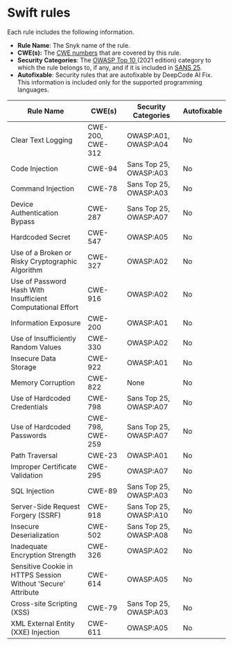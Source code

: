 # Swift rules

Each rule includes the following information.

* **Rule Name**: The Snyk name of the rule.
* **CWE(s):** The [CWE numbers](https://cwe.mitre.org/) that are covered by this rule.
* **Security Categories**: The [OWASP Top 10 ](https://owasp.org/Top10/)(2021 edition) category to which the rule belongs to, if any, and if it is included in [SANS 25](https://www.sans.org/top25-software-errors/).
* **Autofixable**: Security rules that are autofixable by DeepCode AI Fix. This information is included only for the supported programming languages.

| Rule Name                                                    | CWE(s)           | Security Categories    | Autofixable |
| ------------------------------------------------------------ | ---------------- | ---------------------- | ----------- |
| Clear Text Logging                                           | CWE-200, CWE-312 | OWASP:A01, OWASP:A04   | No          |
| Code Injection                                               | CWE-94           | Sans Top 25, OWASP:A03 | No          |
| Command Injection                                            | CWE-78           | Sans Top 25, OWASP:A03 | No          |
| Device Authentication Bypass                                 | CWE-287          | Sans Top 25, OWASP:A07 | No          |
| Hardcoded Secret                                             | CWE-547          | OWASP:A05              | No          |
| Use of a Broken or Risky Cryptographic Algorithm             | CWE-327          | OWASP:A02              | No          |
| Use of Password Hash With Insufficient Computational Effort  | CWE-916          | OWASP:A02              | No          |
| Information Exposure                                         | CWE-200          | OWASP:A01              | No          |
| Use of Insufficiently Random Values                          | CWE-330          | OWASP:A02              | No          |
| Insecure Data Storage                                        | CWE-922          | OWASP:A01              | No          |
| Memory Corruption                                            | CWE-822          | None                   | No          |
| Use of Hardcoded Credentials                                 | CWE-798          | Sans Top 25, OWASP:A07 | No          |
| Use of Hardcoded Passwords                                   | CWE-798, CWE-259 | Sans Top 25, OWASP:A07 | No          |
| Path Traversal                                               | CWE-23           | OWASP:A01              | No          |
| Improper Certificate Validation                              | CWE-295          | OWASP:A07              | No          |
| SQL Injection                                                | CWE-89           | Sans Top 25, OWASP:A03 | No          |
| Server-Side Request Forgery (SSRF)                           | CWE-918          | Sans Top 25, OWASP:A10 | No          |
| Insecure Deserialization                                     | CWE-502          | Sans Top 25, OWASP:A08 | No          |
| Inadequate Encryption Strength                               | CWE-326          | OWASP:A02              | No          |
| Sensitive Cookie in HTTPS Session Without 'Secure' Attribute | CWE-614          | OWASP:A05              | No          |
| Cross-site Scripting (XSS)                                   | CWE-79           | Sans Top 25, OWASP:A03 | No          |
| XML External Entity (XXE) Injection                          | CWE-611          | OWASP:A05              | No          |

